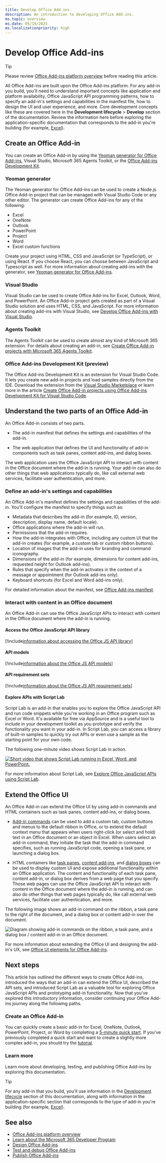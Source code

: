 ```yaml
---
title: Develop Office Add-ins
description: An introduction to developing Office Add-ins.
ms.topic: overview
ms.date: 05/19/2025
ms.localizationpriority: high
---
```


# Develop Office Add-ins

> [!TIP]
> Please review [Office Add-ins platform overview](../overview/office-add-ins.md) before reading this article.

All Office Add-ins are built upon the Office Add-ins platform. For any add-in you build, you'll need to understand important concepts like application and platform availability, Office JavaScript API programming patterns, how to specify an add-in's settings and capabilities in the manifest file, how to design the UI and user experience, and more. Core development concepts like these are covered here in the **Development lifecycle** > **Develop** section of the documentation. Review the information here before exploring the application-specific documentation that corresponds to the add-in you're building (for example, [Excel](../excel/index.yml)).

## Create an Office Add-in

You can create an Office Add-in by using the [Yeoman generator for Office Add-ins](yeoman-generator-overview.md), Visual Studio, Microsoft 365 Agents Toolkit, or the [Office Add-ins Development Kit](development-kit-overview.md).

### Yeoman generator

The Yeoman generator for Office Add-ins can be used to create a Node.js Office Add-in project that can be managed with Visual Studio Code or any other editor. The generator can create Office Add-ins for any of the following:

- Excel
- OneNote
- Outlook
- PowerPoint
- Project
- Word
- Excel custom functions

Create your project using HTML, CSS and JavaScript (or TypeScript), or using React. If you choose React, you can choose between JavaScript and Typescript as well. For more information about creating add-ins with the generator, see [Yeoman generator for Office Add-ins](yeoman-generator-overview.md).

### Visual Studio

Visual Studio can be used to create Office Add-ins for Excel, Outlook, Word, and PowerPoint. An Office Add-in project gets created as part of a Visual Studio solution and uses HTML, CSS, and JavaScript. For more information about creating add-ins with Visual Studio, see [Develop Office Add-ins with Visual Studio](../develop/develop-add-ins-visual-studio.md).

### Agents Toolkit

The Agents Toolkit can be used to create almost any kind of Microsoft 365 extension. For details about creating an add-in, see [Create Office Add-in projects with Microsoft 365 Agents Toolkit](teams-toolkit-overview.md).

### Office Add-ins Development Kit (preview)

The Office Add-ins Development Kit is an extension for Visual Studio Code. It lets you create new add-in projects and load samples directly from the IDE. Download the extension from the [Visual Studio Marketplace](https://marketplace.visualstudio.com/items?itemName=msoffice.microsoft-office-add-in-debugger) or learn more in the article [Create Office Add-in projects using Office Add-ins Development Kit for Visual Studio Code](development-kit-overview.md).

## Understand the two parts of an Office Add-in

An Office Add-in consists of two parts.

- The add-in manifest that defines the settings and capabilities of the add-in.

- The web application that defines the UI and functionality of add-in components such as task panes, content add-ins, and dialog boxes.

The web application uses the Office JavaScript API to interact with content in the Office document where the add-in is running. Your add-in can also do other things that web applications typically do, like call external web services, facilitate user authentication, and more.

### Define an add-in's settings and capabilities

An Office Add-in's manifest defines the settings and capabilities of the add-in. You'll configure the manifest to specify things such as:

- Metadata that describes the add-in (for example, ID, version, description, display name, default locale).
- Office applications where the add-in will run.
- Permissions that the add-in requires.
- How the add-in integrates with Office, including any custom UI that the add-in creates (for example, a custom tab or custom ribbon buttons).
- Location of images that the add-in uses for branding and command iconography.
- Dimensions of the add-in (for example, dimensions for content add-ins, requested height for Outlook add-ins).
- Rules that specify when the add-in activates in the context of a message or appointment (for Outlook add-ins only).
- Keyboard shortcuts (for Excel and Word add-ins only).

For detailed information about the manifest, see [Office Add-ins manifest](add-in-manifests.md).

### Interact with content in an Office document

An Office Add-in can use the Office JavaScript APIs to interact with content in the Office document where the add-in is running.

#### Access the Office JavaScript API library

[!include[information about accessing the Office JS API library](../includes/office-js-access-library.md)]

#### API models

[!include[information about the Office JS API models](../includes/office-js-api-models.md)]

#### API requirement sets

[!include[information about the Office JS API requirement sets](../includes/office-js-requirement-sets.md)]

#### Explore APIs with Script Lab

Script Lab is an add-in that enables you to explore the Office JavaScript API and run code snippets while you're working in an Office program such as Excel or Word. It's available for free via AppSource and is a useful tool to include in your development toolkit as you prototype and verify the functionality you want in your add-in. In Script Lab, you can access a library of built-in samples to quickly try out APIs or even use a sample as the starting point for your own code.

The following one-minute video shows Script Lab in action.

[![Short video that shows Script Lab running in Excel, Word, and PowerPoint.](../images/screenshot-wide-youtube.png 'Script Lab preview video')](https://aka.ms/scriptlabvideo)

For more information about Script Lab, see [Explore Office JavaScript APIs using Script Lab](../overview/explore-with-script-lab.md).

## Extend the Office UI

An Office Add-in can extend the Office UI by using add-in commands and HTML containers such as task panes, content add-ins, or dialog boxes.

- [Add-in commands](../design/add-in-commands.md) can be used to add a custom tab, custom buttons and menus to the default ribbon in Office, or to extend the default context menu that appears when users right-click (or select and hold) text in an Office document or an object in Excel. When users select an add-in command, they initiate the task that the add-in command specifies, such as running JavaScript code, opening a task pane, or launching a dialog box.

- HTML containers like [task panes](../design/task-pane-add-ins.md), [content add-ins](../design/content-add-ins.md), and [dialog boxes](../develop/dialog-api-in-office-add-ins.md) can be used to display custom UI and expose additional functionality within an Office application. The content and functionality of each task pane, content add-in, or dialog box derives from a web page that you specify. Those web pages can use the Office JavaScript API to interact with content in the Office document where the add-in is running, and can also do other things that web pages typically do, like call external web services, facilitate user authentication, and more.

The following image shows an add-in command on the ribbon, a task pane to the right of the document, and a dialog box or content add-in over the document.

![Diagram showing add-in commands on the ribbon, a task pane, and a dialog box / content add-in in an Office document.](../images/add-in-ui-elements.png)

For more information about extending the Office UI and designing the add-in's UX, see [Office UI elements for Office Add-ins](../design/interface-elements.md).

## Next steps

This article has outlined the different ways to create Office Add-ins, introduced the ways that an add-in can extend the Office UI, described the API sets, and introduced Script Lab as a valuable tool for exploring Office JavaScript APIs and prototyping add-in functionality. Now that you've explored this introductory information, consider continuing your Office Add-ins journey along the following paths.

### Create an Office Add-in

You can quickly create a basic add-in for Excel, OneNote, Outlook, PowerPoint, Project, or Word by completing a [5-minute quick start](../index.yml). If you've previously completed a quick start and want to create a slightly more complex add-in, you should try the [tutorial](../index.yml).

### Learn more

Learn more about developing, testing, and publishing Office Add-ins by exploring this documentation.

> [!TIP]
> For any add-in that you build, you'll use information in the [Development lifecycle](../overview/core-concepts-office-add-ins.md) section of this documentation, along with information in the application-specific section that corresponds to the type of add-in you're building (for example, [Excel](../excel/index.yml)).

## See also

- [Office Add-ins platform overview](../overview/office-add-ins.md)
- [Learn about the Microsoft 365 Developer Program](https://aka.ms/m365devprogram)
- [Design Office Add-ins](../design/add-in-design.md)
- [Test and debug Office Add-ins](../testing/test-debug-office-add-ins.md)
- [Publish Office Add-ins](../publish/publish.md)
